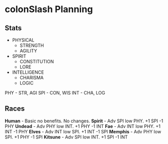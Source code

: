 # colonSlash Planning

## Stats

- PHYSICAL
  - STRENGTH
  - AGILITY
- SPIRIT
  - CONSTITUTION
  - LORE
- INTELLIGENCE
  - CHARISMA
  - LOGIC

PHY - STR, AGI
SPI - CON, WIS
INT - CHA, LOG

## Races

**Human** - Basic no benefits.
No changes.
**Spirit** - Adv SPI low PHY.
+1 SPI -1 PHY
**Undead** - Adv PHY low INT.
+1 PHY -1 INT
**Fae** - Adv INT low PHY.
+1 INT -1 PHY
**Elves** - Adv INT low SPI.
+1 INT -1 SPI
**Memphis** - Adv PHY low SPI.
+1 PHY -1 SPI
**Kitsune** - Adv SPI low INT.
+1 SPI -1 INT
